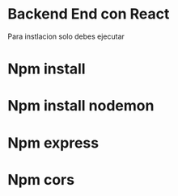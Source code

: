 # Backend End con React

Para instlacion solo debes ejecutar

# Npm install
# Npm install nodemon
# Npm express
# Npm cors
